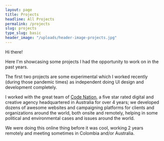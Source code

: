 ```yaml
---
layout: page
title: Projects
headline: All Projects
permalink: /projects
slug: projects
type_slug: basic
header_image: "/uploads/header-image-projects.jpg"
---
```


Hi there!

Here I'm showcasing some projects I had the opportunity<!-- got--> to work on in the past years.

The first two projects are some experimental which I worked recently (during those pandemic times) as independent doing UI design and development completely.

I worked with the great team of <a class="text-rosybrown" href="https://www.codenation.com/" target="_blank">Code Nation</a>, a five star rated digital and creative agency headquartered in Australia for over 4 years; we developed dozens of awesome websites and campaigning platforms for clients and organizations around the world, both onsite and remotely, helping in some political and environmental cases and issues around the world.

We were doing this online thing before it was cool, working 2 years remotely and meeting sometimes in Colombia and/or Australia.
